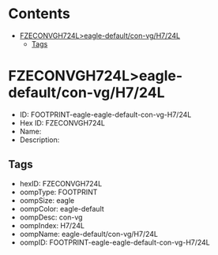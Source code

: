



Contents
========

* [FZECONVGH724L>eagle-default/con-vg/H7/24L](#fzeconvgh724leagle-defaultcon-vgh724l)
	* [Tags](#tags)

# FZECONVGH724L>eagle-default/con-vg/H7/24L

- ID: FOOTPRINT-eagle-eagle-default-con-vg-H7/24L
- Hex ID: FZECONVGH724L
- Name: 
- Description: 

## Tags

- hexID: FZECONVGH724L
- oompType: FOOTPRINT
- oompSize: eagle
- oompColor: eagle-default
- oompDesc: con-vg
- oompIndex: H7/24L
- oompName: eagle-default/con-vg/H7/24L
- oompID: FOOTPRINT-eagle-eagle-default-con-vg-H7/24L
